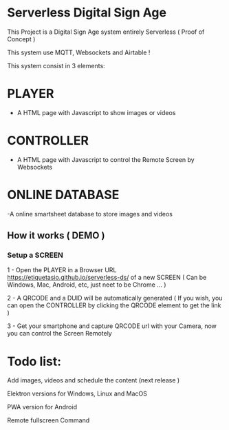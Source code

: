 # Serverless Digital Sign Age

This Project is a Digital Sign Age system entirely Serverless ( Proof of Concept )

This system use MQTT, Websockets and Airtable !

This system consist in 3 elements:

# PLAYER
- A HTML page with Javascript to show images or videos

# CONTROLLER
- A HTML page with Javascript to control the Remote Screen by Websockets

# ONLINE DATABASE
-A online smartsheet database to store images and videos


## How it works ( DEMO )

### Setup a SCREEN

1 - Open the PLAYER in a Browser URL https://etiquetasio.github.io/serverless-ds/  of a new SCREEN ( Can be Windows, Mac, Android, etc, just neet to be Chrome ... )

2 - A QRCODE and a DUID will be automatically generated    ( If you wish, you can open the CONTROLLER by clicking the QRCODE element to get the link )

3 - Get your smartphone and capture QRCODE url with your Camera, now you can control the Screen Remotely

# Todo list:

Add images, videos and schedule the content (next release )

Elektron versions for Windows, Linux and MacOS

PWA version for Android

Remote fullscreen Command





